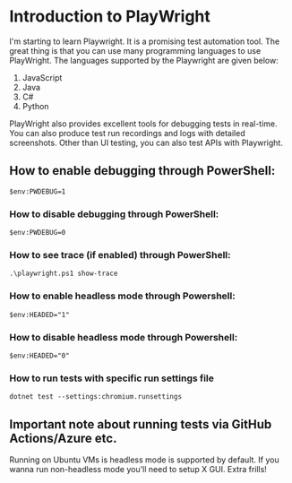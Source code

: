 # Introduction to PlayWright
I'm starting to learn Playwright. It is a promising test automation tool.
The great thing is that you can use many programming languages to use PlayWright. 
The languages supported by the Playwright are given below:
1. JavaScript
2. Java
3. C#
4. Python
 
  PlayWright also provides excellent tools for debugging tests in real-time. You can also produce test run recordings and logs with detailed screenshots.
Other than UI testing, you can also test APIs with Playwright. 

 ## How to enable debugging through PowerShell:
  
 `$env:PWDEBUG=1`
 ### How to disable debugging through PowerShell:
 `$env:PWDEBUG=0`
 ### How to see trace (if enabled) through PowerShell:
`.\playwright.ps1 show-trace`
 ### How to enable headless mode through Powershell: 
`$env:HEADED="1"`

 ### How to disable headless mode through Powershell: 
`$env:HEADED="0"`

### How to run tests with specific run settings file
`dotnet test --settings:chromium.runsettings`

## Important note about running tests via GitHub Actions/Azure etc.
  Running on Ubuntu VMs is headless mode is supported by default.
  If you wanna run non-headless mode you'll need to setup X GUI. Extra frills!
